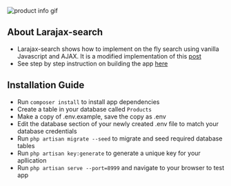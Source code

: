 
![product info gif](https://user-images.githubusercontent.com/22311928/51583860-de1e3d80-1ed2-11e9-8c11-ba881f8dc379.gif)
## About Larajax-search

- Larajax-search shows how to implement on the fly search using vanilla Javascript and AJAX. It is a modified implementation of this [post](https://medium.com/r/?url=https%3A%2F%2Fwww.cloudways.com%2Fblog%2Flive-search-laravel-ajax%2F)
- See step by step instruction on building the app [here](https://medium.com/p/1d304544da0d/)

## Installation Guide

- Run `composer install` to install app dependencies
- Create a table in your database called `Products`
- Make a copy of .env.example, save the copy as .env 
- Edit the database section of your newly created .env file to match your database credentials
- Run `php artisan migrate --seed` to migrate and seed required database tables
- Run `php artisan key:generate` to generate a unique key for your apllication
- Run `php artisan serve --port=8999` and navigate to your browser to test app

